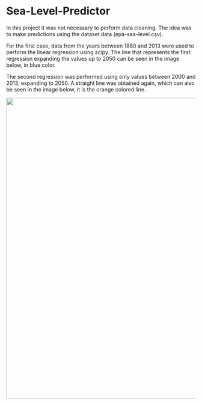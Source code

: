 # Sea-Level-Predictor


In this project it was not necessary to perform data cleaning. The idea was to make predictions using the dataset data (epa-sea-level.csv).

For the first case, data from the years between 1880 and 2013 were used to perform the linear regression using scipy. The line that represents the first regression expanding the values up to 2050 can be seen in the image below, in blue color.

The second regression was performed using only values between 2000 and 2013, expanding to 2050. A straight line was obtained again, which can also be seen in the image below, it is the orange colored line.

<div align="center">
  <img src="https://user-images.githubusercontent.com/102380417/178575283-0e2641ca-f0db-4ccf-b2cd-e2c219a01510.png" width="800px" />
</div>

